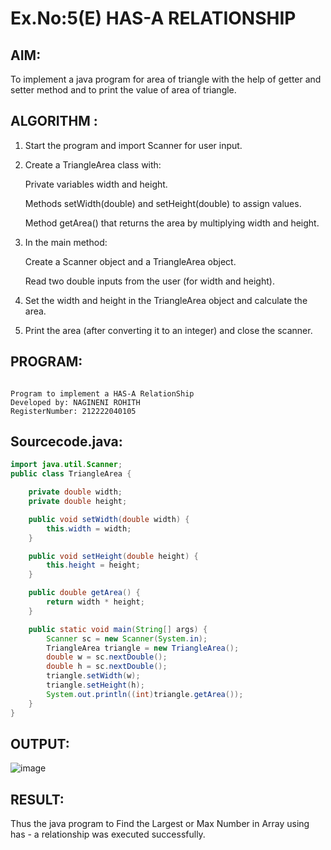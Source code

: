 # Ex.No:5(E) HAS-A RELATIONSHIP
## AIM:
To implement a java program for area of triangle with the help of getter and setter method and to print the value of area of triangle.
## ALGORITHM :

1. Start the program and import Scanner for user input.

2. Create a TriangleArea class with:

   Private variables width and height.
   
   Methods setWidth(double) and setHeight(double) to assign values.
   
   Method getArea() that returns the area by multiplying width and height.

3. In the main method:

   Create a Scanner object and a TriangleArea object.
   
   Read two double inputs from the user (for width and height).

4. Set the width and height in the TriangleArea object and calculate the area.

5. Print the area (after converting it to an integer) and close the scanner.
## PROGRAM:
 ```

Program to implement a HAS-A RelationShip
Developed by: NAGINENI ROHITH
RegisterNumber: 212222040105

```

## Sourcecode.java:


```java
import java.util.Scanner;
public class TriangleArea {

    private double width;
    private double height;

    public void setWidth(double width) {
        this.width = width;
    }

    public void setHeight(double height) {
        this.height = height;
    }

    public double getArea() {
        return width * height;
    }

    public static void main(String[] args) {
        Scanner sc = new Scanner(System.in);
        TriangleArea triangle = new TriangleArea();
        double w = sc.nextDouble(); 
        double h = sc.nextDouble(); 
        triangle.setWidth(w);
        triangle.setHeight(h);
        System.out.println((int)triangle.getArea());
    }
}

```

## OUTPUT:

![image](https://github.com/user-attachments/assets/456eeb81-3473-40c0-8609-e3b7360ca53b)


## RESULT:
Thus the java program to Find the Largest or Max Number in Array using has - a relationship was executed successfully. 
